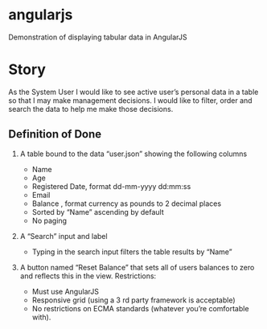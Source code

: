 # angularjs
Demonstration of displaying tabular data in AngularJS

# Story
As the System User I would like to see active user’s personal data in a table so that I may make management decisions. I would like to filter, order and search the data to help me make those decisions.
## Definition of Done
1. A table bound to the data “user.json” showing the following columns
   - Name
   - Age
   - Registered Date, format dd-mm-yyyy dd:mm:ss
   - Email
   - Balance , format currency as pounds to 2 decimal places
   - Sorted by “Name” ascending by default
   - No paging

2. A “Search” input and label
   - Typing in the search input filters the table results by “Name”

3. A button named “Reset Balance” that sets all of users balances to zero and reflects this in the view. Restrictions:
   - Must use AngularJS
   - Responsive grid (using a 3 rd party framework is acceptable)
   - No restrictions on ECMA standards (whatever you’re comfortable with).
